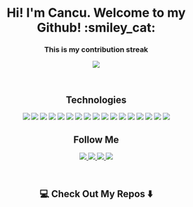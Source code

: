 
<h1 align="center"> 
Hi! I'm Cancu. Welcome to my Github! :smiley_cat: 
</h1>

<h3 align="center">This is my contribution streak</h3>

<p align="center">
  <a href="https://gh-contribution-stats.herokuapp.com/?user=Cancuuu">
    <img src="https://gh-contribution-stats.herokuapp.com/?user=Cancuuu&theme=dark"/>
  </a> 
</p>
<br>

<h2 align="center"> Technologies </h2>

<p align="center">
<img src="https://img.shields.io/badge/-React-black?style=flat-square&logo=react">
<img src="https://img.shields.io/badge/-JavaScript-black?style=flat-square&logo=javascript">
<img src=https://img.shields.io/badge/-Next.js-black?style=flat-square&logo=Next.js>
<img src="https://img.shields.io/badge/-HTML5-black?style=flat-square&logo=html5&logoColor=white">
<img src="https://img.shields.io/badge/-CSS3-black?style=flat-square&logo=css3">
<img src="https://img.shields.io/badge/-SCSS-black?style=flat-square&logo=sass">
<img src="https://img.shields.io/badge/-MongoDB-black?style=flat-square&logo=mongodb">
<img src="https://img.shields.io/badge/-Firebase-black?style=flat-square&logo=firebase">
<img src=https://img.shields.io/badge/-Node.js-black?style=flat-square&logo=Node.js>
<img src="https://img.shields.io/badge/-Electron-black?style=flat-square&logo=electron">
<img src="https://img.shields.io/badge/-JSON-black?style=flat-square&logo=json">
<img src="https://img.shields.io/badge/-Powershell-black?style=flat-square&logo=powershell">
<img src="https://img.shields.io/badge/-Npm-black?style=flat-square&logo=npm">
<img src="https://img.shields.io/badge/-Yarn-black?style=flat-square&logo=yarn">
<img src="https://img.shields.io/badge/-Git-black?style=flat-square&logo=git">
<img src="https://img.shields.io/badge/-GitHub-black?style=flat-square&logo=github">
<img src="https://img.shields.io/badge/-GitLab-black?style=flat-square&logo=gitlab">

</p>

<h2 align="center"> Follow Me </h2>

<p align="center">
<a href='https://github.com/Cancuuu'>
<img src="https://img.shields.io/badge/-GitHub-181717?style=flat-square&logo=github&logoColor=white&link=https://github.com/Cancuuu">
</a>

<a href='https://discordapp.com/users/686468104053850122/'>
<img src="https://img.shields.io/badge/-Discord-black?style=flat-square&logo=discord">
</a>
<a href='https://twitter.com/CancuDev'>
<img src="https://img.shields.io/badge/-Twitter-black?style=flat-square&logo=twitter">
</a>
<a href='mailto: 18cancu@gmail.com'>
<img src="https://img.shields.io/badge/-18cancu@gmail.com-c14438?style=flat-square&logo=Gmail&logoColor=white&link=mailto:18cancu@gmail.com">
</a>
</p>
<br>

<h2  align="center">💻 Check Out My Repos ⬇️ </h2>
